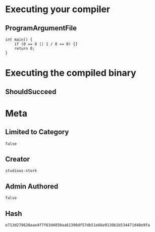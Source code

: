 # Executing your compiler

## ProgramArgumentFile

```
int main() {
    if (0 == 0 || 1 / 0 == 0) {}
    return 0;
}
```

# Executing the compiled binary

## ShouldSucceed

# Meta

## Limited to Category

```
false
```

## Creator

```
studious-stork
```

## Admin Authored

```
false
```

## Hash

```
e713d279620aae4f7f63d4850aa61396df57db51e66e9130b1b534471d40e9fa
```
